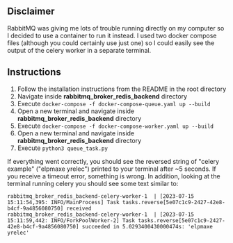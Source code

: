 ## Disclaimer
RabbitMQ was giving me lots of trouble running directly on my computer so I decided
to use a container to run it instead. I used two docker compose files (although you 
could certainly use just one) so I could easily see the output of the celery worker 
in a separate terminal. 

## Instructions
1. Follow the installation instructions from the README in the root directory
1. Navigate inside **rabbitmq_broker_redis_backend** directory
1. Execute `docker-compose -f docker-compose-queue.yaml up --build`
1. Open a new terminal and navigate inside **rabbitmq_broker_redis_backend** directory
1. Execute `docker-compose -f docker-compose-worker.yaml up --build`
1. Open a new terminal and navigate inside **rabbitmq_broker_redis_backend** directory
1. Execute `python3 queue_task.py`

If everything went correctly, you should see the reversed string of "celery example" ("elpmaxe yrelec") printed to your terminal after ~5 seconds. If you receive a timeout error, something is wrong. In addition, looking at the terminal running celery you should see some text similar to: 
```
rabbitmq_broker_redis_backend-celery-worker-1  | [2023-07-15 15:11:54,395: INFO/MainProcess] Task tasks.reverse[5e07c1c9-2427-42e8-b4cf-9a4856080750] received
rabbitmq_broker_redis_backend-celery-worker-1  | [2023-07-15 15:11:59,442: INFO/ForkPoolWorker-2] Task tasks.reverse[5e07c1c9-2427-42e8-b4cf-9a4856080750] succeeded in 5.0293400430000474s: 'elpmaxe yrelec'
```

